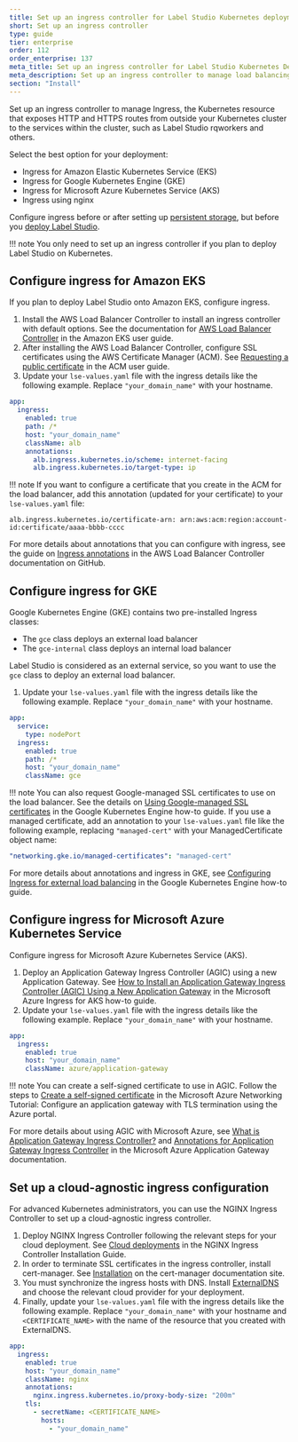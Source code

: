 ```yaml
---
title: Set up an ingress controller for Label Studio Kubernetes deployments
short: Set up an ingress controller
type: guide
tier: enterprise
order: 112
order_enterprise: 137
meta_title: Set up an ingress controller for Label Studio Kubernetes Deployments
meta_description: Set up an ingress controller to manage load balancing and access to Label Studio Kubernetes deployments for your data science and machine learning projects.
section: "Install"
---
```


Set up an ingress controller to manage Ingress, the Kubernetes resource that exposes HTTP and HTTPS routes from outside your Kubernetes cluster to the services within the cluster, such as Label Studio rqworkers and others.  

Select the best option for your deployment:
- Ingress for Amazon Elastic Kubernetes Service (EKS)
- Ingress for Google Kubernetes Engine (GKE)
- Ingress for Microsoft Azure Kubernetes Service (AKS)
- Ingress using nginx

Configure ingress before or after setting up [persistent storage](persistent_storage.html), but before you [deploy Label Studio](install_enterprise.html).

!!! note 
    You only need to set up an ingress controller if you plan to deploy Label Studio on Kubernetes. 

## Configure ingress for Amazon EKS

If you plan to deploy Label Studio onto Amazon EKS, configure ingress. 

1. Install the AWS Load Balancer Controller to install an ingress controller with default options. See the documentation for [AWS Load Balancer Controller](https://docs.aws.amazon.com/eks/latest/userguide/aws-load-balancer-controller.html) in the Amazon EKS user guide.
2. After installing the AWS Load Balancer Controller, configure SSL certificates using the AWS Certificate Manager (ACM). See [Requesting a public certificate](https://docs.aws.amazon.com/acm/latest/userguide/gs-acm-request-public.html) in the ACM user guide.
3. Update your `lse-values.yaml` file with the ingress details like the following example. Replace `"your_domain_name"` with your hostname.
```yaml
app:
  ingress:
    enabled: true
    path: /*
    host: "your_domain_name"
    className: alb
    annotations: 
      alb.ingress.kubernetes.io/scheme: internet-facing
      alb.ingress.kubernetes.io/target-type: ip
```

!!! note
    If you want to configure a certificate that you create in the ACM for the load balancer, add this annotation (updated for your certificate) to your `lse-values.yaml` file:  
```
alb.ingress.kubernetes.io/certificate-arn: arn:aws:acm:region:account-id:certificate/aaaa-bbbb-cccc
```

For more details about annotations that you can configure with ingress, see the guide on [Ingress annotations](https://kubernetes-sigs.github.io/aws-load-balancer-controller/latest/guide/ingress/annotations/) in the AWS Load Balancer Controller documentation on GitHub.

## Configure ingress for GKE

Google Kubernetes Engine (GKE) contains two pre-installed Ingress classes:
- The `gce` class deploys an external load balancer
- The `gce-internal` class deploys an internal load balancer

Label Studio is considered as an external service, so you want to use the `gce` class to deploy an external load balancer.

1. Update your `lse-values.yaml` file with the ingress details like the following example. Replace `"your_domain_name"` with your hostname.
```yaml
app:
  service:
    type: nodePort
  ingress:
    enabled: true
    path: /*
    host: "your_domain_name"
    className: gce
```

!!! note 
    You can also request Google-managed SSL certificates to use on the load balancer. See the details on [Using Google-managed SSL certificates](https://cloud.google.com/kubernetes-engine/docs/how-to/managed-certs) in the Google Kubernetes Engine how-to guide. If you use a managed certificate, add an annotation to your `lse-values.yaml` file like the following example, replacing `"managed-cert"` with your ManagedCertificate object name:
```yaml
"networking.gke.io/managed-certificates": "managed-cert"
```

For more details about annotations and ingress in GKE, see [Configuring Ingress for external load balancing](https://cloud.google.com/kubernetes-engine/docs/how-to/load-balance-ingress) in the Google Kubernetes Engine how-to guide.

## Configure ingress for Microsoft Azure Kubernetes Service

Configure ingress for Microsoft Azure Kubernetes Service (AKS).

1. Deploy an Application Gateway Ingress Controller (AGIC) using a new Application Gateway. See [How to Install an Application Gateway Ingress Controller (AGIC) Using a New Application Gateway](https://docs.microsoft.com/en-us/azure/application-gateway/ingress-controller-install-new) in the Microsoft Azure Ingress for AKS how-to guide. 
2. Update your `lse-values.yaml` file with the ingress details like the following example. Replace `"your_domain_name"` with your hostname.
```yaml
app:
  ingress:
    enabled: true
    host: "your_domain_name"
    className: azure/application-gateway
```

!!! note 
    You can create a self-signed certificate to use in AGIC. Follow the steps to [Create a self-signed certificate](https://docs.microsoft.com/en-us/azure/application-gateway/create-ssl-portal#create-a-self-signed-certificate) in the Microsoft Azure Networking Tutorial: Configure an application gateway with TLS termination using the Azure portal. 

For more details about using AGIC with Microsoft Azure, see [What is Application Gateway Ingress Controller?](https://docs.microsoft.com/en-us/azure/application-gateway/ingress-controller-overview) and [Annotations for Application Gateway Ingress Controller](https://docs.microsoft.com/en-us/azure/application-gateway/ingress-controller-annotations) in the Microsoft Azure Application Gateway documentation.

## Set up a cloud-agnostic ingress configuration

For advanced Kubernetes administrators, you can use the NGINX Ingress Controller to set up a cloud-agnostic ingress controller.

1. Deploy NGINX Ingress Controller following the relevant steps for your cloud deployment. See [Cloud deployments](https://kubernetes.github.io/ingress-nginx/deploy/#cloud-deployments) in the NGINX Ingress Controller Installation Guide. 
2. In order to terminate SSL certificates in the ingress controller, install cert-manager. See [Installation](https://cert-manager.io/docs/installation/) on the cert-manager documentation site.  
3. You must synchronize the ingress hosts with DNS. Install [ExternalDNS](https://github.com/kubernetes-sigs/external-dns#readme) and choose the relevant cloud provider for your deployment.
4. Finally, update your `lse-values.yaml` file with the ingress details like the following example. Replace `"your_domain_name"` with your hostname and `<CERTIFICATE_NAME>` with the name of the resource that you created with ExternalDNS.
```yaml
app:
  ingress:
    enabled: true
    host: "your_domain_name"
    className: nginx
    annotations:
      nginx.ingress.kubernetes.io/proxy-body-size: "200m"
    tls:
      - secretName: <CERTIFICATE_NAME>
        hosts:
          - "your_domain_name"
```
